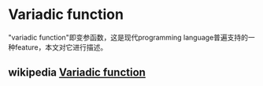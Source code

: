 # Variadic function

"variadic function"即变参函数，这是现代programming language普遍支持的一种feature，本文对它进行描述。



## wikipedia [Variadic function](https://en.wikipedia.org/wiki/Variadic_function)